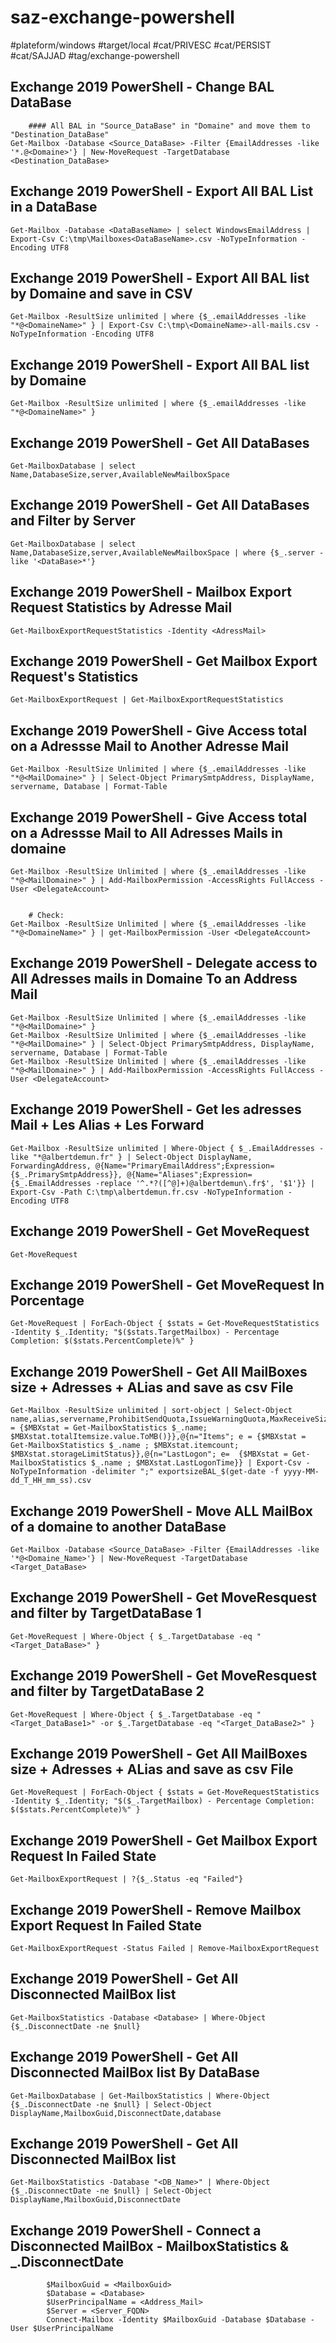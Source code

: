 # saz-exchange-powershell

#plateform/windows
#target/local
#cat/PRIVESC
#cat/PERSIST
#cat/SAJJAD
#tag/exchange-powershell

## Exchange 2019 PowerShell - Change BAL DataBase
```
    #### All BAL in "Source_DataBase" in "Domaine" and move them to "Destination_DataBase"
Get-Mailbox -Database <Source_DataBase> -Filter {EmailAddresses -like '*.@<Domaine>'} | New-MoveRequest -TargetDatabase <Destination_DataBase>
```


## Exchange 2019 PowerShell - Export All BAL List in a DataBase
```
Get-Mailbox -Database <DataBaseName> | select WindowsEmailAddress | Export-Csv C:\tmp\Mailboxes<DataBaseName>.csv -NoTypeInformation -Encoding UTF8
```



## Exchange 2019 PowerShell - Export All BAL list by Domaine and save in CSV
```
Get-Mailbox -ResultSize unlimited | where {$_.emailAddresses -like "*@<DomaineName>" } | Export-Csv C:\tmp\<DomaineName>-all-mails.csv -NoTypeInformation -Encoding UTF8
```


## Exchange 2019 PowerShell - Export All BAL list by Domaine
```
Get-Mailbox -ResultSize unlimited | where {$_.emailAddresses -like "*@<DomaineName>" }
```



## Exchange 2019 PowerShell - Get All DataBases
```
Get-MailboxDatabase | select Name,DatabaseSize,server,AvailableNewMailboxSpace
```


## Exchange 2019 PowerShell - Get All DataBases and Filter by Server
```
Get-MailboxDatabase | select Name,DatabaseSize,server,AvailableNewMailboxSpace | where {$_.server -like '<DataBase>*'}
```


## Exchange 2019 PowerShell - Mailbox Export Request Statistics by Adresse Mail
```
Get-MailboxExportRequestStatistics -Identity <AdressMail>
```


## Exchange 2019 PowerShell - Get Mailbox Export Request's Statistics
```
Get-MailboxExportRequest | Get-MailboxExportRequestStatistics
```


## Exchange 2019 PowerShell - Give Access total on a Adressse Mail to Another Adresse Mail
```
Get-Mailbox -ResultSize Unlimited | where {$_.emailAddresses -like "*@<MailDomaine>" } | Select-Object PrimarySmtpAddress, DisplayName, servername, Database | Format-Table
```


## Exchange 2019 PowerShell - Give Access total on a Adressse Mail to All Adresses Mails in domaine
```
Get-Mailbox -ResultSize Unlimited | where {$_.emailAddresses -like "*@<MailDomaine>" } | Add-MailboxPermission -AccessRights FullAccess -User <DelegateAccount>


    # Check:
Get-Mailbox -ResultSize Unlimited | where {$_.emailAddresses -like "*@<DomaineName>" } | get-MailboxPermission -User <DelegateAccount>
```


## Exchange 2019 PowerShell - Delegate access to All Adresses mails in Domaine To an Address Mail
```
Get-Mailbox -ResultSize Unlimited | where {$_.emailAddresses -like "*@<MailDomaine>" }
Get-Mailbox -ResultSize Unlimited | where {$_.emailAddresses -like "*@<MailDomaine>" } | Select-Object PrimarySmtpAddress, DisplayName, servername, Database | Format-Table
Get-Mailbox -ResultSize Unlimited | where {$_.emailAddresses -like "*@<MailDomaine>" } | Add-MailboxPermission -AccessRights FullAccess -User <DelegateAccount>
```


## Exchange 2019 PowerShell - Get les adresses Mail + Les Alias + Les Forward
```
Get-Mailbox -ResultSize unlimited | Where-Object { $_.EmailAddresses -like "*@albertdemun.fr" } | Select-Object DisplayName, ForwardingAddress, @{Name="PrimaryEmailAddress";Expression={$_.PrimarySmtpAddress}}, @{Name="Aliases";Expression={$_.EmailAddresses -replace '^.*?([^@]+)@albertdemun\.fr$', '$1'}} | Export-Csv -Path C:\tmp\albertdemun.fr.csv -NoTypeInformation -Encoding UTF8
```


## Exchange 2019 PowerShell - Get MoveRequest
```
Get-MoveRequest
```


## Exchange 2019 PowerShell - Get MoveRequest In Porcentage
```
Get-MoveRequest | ForEach-Object { $stats = Get-MoveRequestStatistics -Identity $_.Identity; "$($stats.TargetMailbox) - Percentage Completion: $($stats.PercentComplete)%" }
```


## Exchange 2019 PowerShell - Get All MailBoxes size + Adresses + ALias and save as csv File
```
Get-Mailbox -ResultSize unlimited | sort-object | Select-Object name,alias,servername,ProhibitSendQuota,IssueWarningQuota,MaxReceiveSize,MaxSendSize,DisplayName,Database,PrimarySmtpAddress,ProhibitSendReceiveQuota,@{n="Size(MB)";e = {$MBXstat = Get-MailboxStatistics $_.name; $MBXstat.totalItemsize.value.ToMB()}},@{n="Items"; e = {$MBXstat = Get-MailboxStatistics $_.name ; $MBXstat.itemcount; $MBXstat.storageLimitStatus}},@{n="LastLogon"; e=  {$MBXstat = Get-MailboxStatistics $_.name ; $MBXstat.LastLogonTime}} | Export-Csv -NoTypeInformation -delimiter ";" exportsizeBAL_$(get-date -f yyyy-MM-dd_T_HH_mm_ss).csv
```


## Exchange 2019 PowerShell - Move ALL MailBox of a domaine to another DataBase
```
Get-Mailbox -Database <Source_DataBase> -Filter {EmailAddresses -like '*@<Domaine_Name>'} | New-MoveRequest -TargetDatabase <Target_DataBase>
```


## Exchange 2019 PowerShell - Get MoveResquest and filter by TargetDataBase 1
```
Get-MoveRequest | Where-Object { $_.TargetDatabase -eq "<Target_DataBase>" }
```


## Exchange 2019 PowerShell - Get MoveResquest and filter by TargetDataBase 2
```
Get-MoveRequest | Where-Object { $_.TargetDatabase -eq "<Target_DataBase1>" -or $_.TargetDatabase -eq "<Target_DataBase2>" }
```


## Exchange 2019 PowerShell - Get All MailBoxes size + Adresses + ALias and save as csv File
```
Get-MoveRequest | ForEach-Object { $stats = Get-MoveRequestStatistics -Identity $_.Identity; "$($_.TargetMailbox) - Percentage Completion: $($stats.PercentComplete)%" }
```


## Exchange 2019 PowerShell - Get Mailbox Export Request In Failed State
```
Get-MailboxExportRequest | ?{$_.Status -eq "Failed"}
```


## Exchange 2019 PowerShell - Remove  Mailbox Export Request In Failed State
```
Get-MailboxExportRequest -Status Failed | Remove-MailboxExportRequest
```


## Exchange 2019 PowerShell - Get All Disconnected MailBox list
```
Get-MailboxStatistics -Database <Database> | Where-Object {$_.DisconnectDate -ne $null}
```


## Exchange 2019 PowerShell - Get All Disconnected MailBox list By DataBase
```
Get-MailboxDatabase | Get-MailboxStatistics | Where-Object {$_.DisconnectDate -ne $null} | Select-Object DisplayName,MailboxGuid,DisconnectDate,database
```


## Exchange 2019 PowerShell - Get All Disconnected MailBox list
```
Get-MailboxStatistics -Database "<DB_Name>" | Where-Object {$_.DisconnectDate -ne $null} | Select-Object DisplayName,MailboxGuid,DisconnectDate
```


## Exchange 2019 PowerShell - Connect a Disconnected MailBox - MailboxStatistics & _.DisconnectDate
```
        $MailboxGuid = <MailboxGuid>
        $Database = <Database>
        $UserPrincipalName = <Address_Mail>
        $Server = <Server_FQDN>
        Connect-Mailbox -Identity $MailboxGuid -Database $Database -User $UserPrincipalName
```

